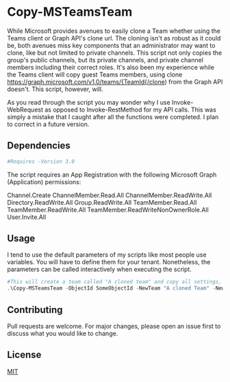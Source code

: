 # Copy-MSTeamsTeam
While Microsoft provides avenues to easily clone a Team whether using the Teams client or Graph API's clone url.  The cloning isn't as robust 
as it could be, both avenues miss key components that an administrator may want to clone, like but not limited to private channels. 
This script not only copies the group's public channels, but its private channels, and private channel members including their correct roles. 
It's also been my experience while the Teams client will copy guest Teams members, using clone  
https://graph.microsoft.com/v1.0/teams/{TeamId{/clone) from the Graph API doesn't. This script, however, will.

As you read through the script you may wonder why I use Invoke-WebRequest as opposed to Invoke-RestMethod for my API calls. This was simply 
a mistake that I caught after all the functions were completed.  I plan to correct in a future version.  

## Dependencies

```powershell
#Requires -Version 3.0
```
The script requires an App Registration with the following Microsoft Graph (Application) permissions:

Channel.Create
ChannelMember.Read.All
ChannelMember.ReadWrite.All
Directory.ReadWrite.All
Group.ReadWrite.All
TeamMember.Read.All
TeamMember.ReadWrite.All
TeamMember.ReadWriteNonOwnerRole.All
User.Invite.All

## Usage
I tend to use the default parameters of my scripts like most people use variables. You will have to define them for your tenant.
Nonetheless, the parameters can be called interactively when executing the script.  

```powershell
#This will create a team called "A cloned team" and copy all settings, members, tabs, and channels from the source team. The ObjectId parameter defines the source. 
.\Copy-MSTeamsTeam -ObjectId SomeObjectId -NewTeam "A cloned Team" -NewMailNickName "clonedTeam" -ClientID SomeAppID -TenantId YourTenantIDHere -ClientSecret SomeClientSecret
```

## Contributing
Pull requests are welcome. For major changes, please open an issue first to discuss what you would like to change.

## License
[MIT](https://choosealicense.com/licenses/mit/)